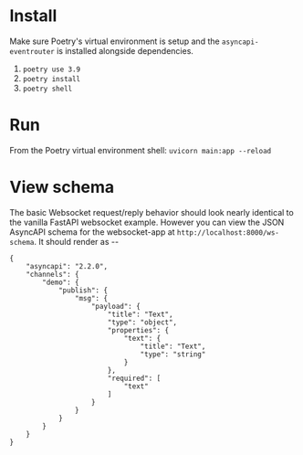 
# Install

Make sure Poetry's virtual environment is setup and the `asyncapi-eventrouter` is installed alongside dependencies.

1. `poetry use 3.9`
2. `poetry install`
3. `poetry shell`

# Run

From the Poetry virtual environment shell: `uvicorn main:app --reload`

# View schema

The basic Websocket request/reply behavior should look nearly identical to the vanilla FastAPI websocket example.  However you can view the JSON AsyncAPI schema for the websocket-app at `http://localhost:8000/ws-schema`.  It should render as --

```
{
    "asyncapi": "2.2.0",
    "channels": {
        "demo": {
            "publish": {
                "msg": {
                    "payload": {
                        "title": "Text",
                        "type": "object",
                        "properties": {
                            "text": {
                                "title": "Text",
                                "type": "string"
                            }
                        },
                        "required": [
                            "text"
                        ]
                    }
                }
            }
        }
    }
}
```
